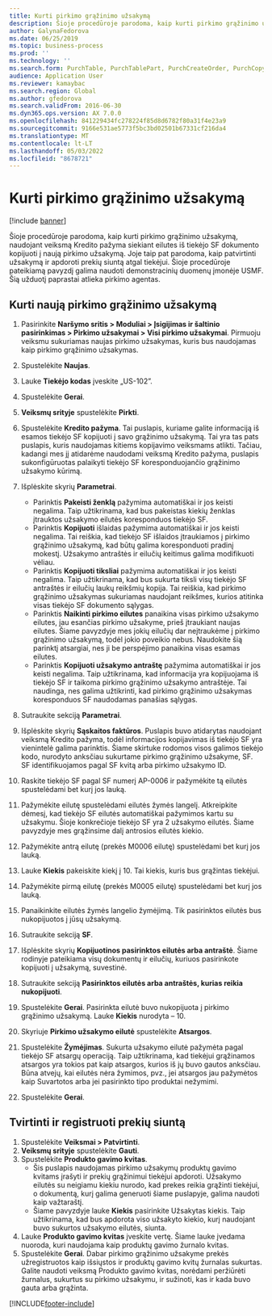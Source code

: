 ```yaml
---
title: Kurti pirkimo grąžinimo užsakymą
description: Šioje procedūroje parodoma, kaip kurti pirkimo grąžinimo užsakymą, naudojant veiksmą Kredito pažyma siekiant eilutes iš tiekėjo SF dokumento kopijuoti į naują pirkimo užsakymą.
author: GalynaFedorova
ms.date: 06/25/2019
ms.topic: business-process
ms.prod: ''
ms.technology: ''
ms.search.form: PurchTable, PurchTablePart, PurchCreateOrder, PurchCopying, InventMarking, PurchEditLines
audience: Application User
ms.reviewer: kamaybac
ms.search.region: Global
ms.author: gfedorova
ms.search.validFrom: 2016-06-30
ms.dyn365.ops.version: AX 7.0.0
ms.openlocfilehash: 841229434fc278224f85d8d6782f80a31f4e23a9
ms.sourcegitcommit: 9166e531ae5773f5bc3bd02501b67331cf216da4
ms.translationtype: MT
ms.contentlocale: lt-LT
ms.lasthandoff: 05/03/2022
ms.locfileid: "8678721"
---
```

# <a name="create-a-purchase-return-order"></a>Kurti pirkimo grąžinimo užsakymą

[!include [banner](../../includes/banner.md)]

Šioje procedūroje parodoma, kaip kurti pirkimo grąžinimo užsakymą, naudojant veiksmą Kredito pažyma siekiant eilutes iš tiekėjo SF dokumento kopijuoti į naują pirkimo užsakymą. Joje taip pat parodoma, kaip patvirtinti užsakymą ir apdoroti prekių siuntą atgal tiekėjui. Šioje procedūroje pateikiamą pavyzdį galima naudoti demonstracinių duomenų įmonėje USMF. Šią užduotį paprastai atlieka pirkimo agentas.

## <a name="create-a-new-purchase-return-order"></a>Kurti naują pirkimo grąžinimo užsakymą
1. Pasirinkite **Naršymo sritis > Moduliai > Įsigijimas ir šaltinio pasirinkimas > Pirkimo užsakymai > Visi pirkimo užsakymai**. Pirmuoju veiksmu sukuriamas naujas pirkimo užsakymas, kuris bus naudojamas kaip pirkimo grąžinimo užsakymas.  
2. Spustelėkite **Naujas**.
3. Lauke **Tiekėjo kodas** įveskite „US-102”.
4. Spustelėkite **Gerai**.
5. **Veiksmų srityje** spustelėkite **Pirkti**.
6. Spustelėkite **Kredito pažyma**. Tai puslapis, kuriame galite informaciją iš esamos tiekėjo SF kopijuoti į savo grąžinimo užsakymą. Tai yra tas pats puslapis, kuris naudojamas kitiems kopijavimo veiksmams atlikti. Tačiau, kadangi mes jį atidarėme naudodami veiksmą Kredito pažyma, puslapis sukonfigūruotas palaikyti tiekėjo SF koresponduojančio grąžinimo užsakymo kūrimą.  
7. Išplėskite skyrių **Parametrai**.
    - Parinktis **Pakeisti ženklą** pažymima automatiškai ir jos keisti negalima. Taip užtikrinama, kad bus pakeistas kiekių ženklas įtrauktos užsakymo eilutės koresponduos tiekėjo SF.  
    - Parinktis **Kopijuoti** išlaidas pažymima automatiškai ir jos keisti negalima. Tai reiškia, kad tiekėjo SF išlaidos įtraukiamos į pirkimo grąžinimo užsakymą, kad būtų galima koresponduoti pradinį mokestį. Užsakymo antraštės ir eilučių keitimus galima modifikuoti vėliau.  
    - Parinktis **Kopijuoti tiksliai** pažymima automatiškai ir jos keisti negalima. Taip užtikrinama, kad bus sukurta tiksli visų tiekėjo SF antraštės ir eilučių laukų reikšmių kopija. Tai reiškia, kad pirkimo grąžinimo užsakymas sukuriamas naudojant reikšmes, kurios atitinka visas tiekėjo SF dokumento sąlygas. 
    - Parinktis **Naikinti pirkimo eilutes** panaikina visas pirkimo užsakymo eilutes, jau esančias pirkimo užsakyme, prieš įtraukiant naujas eilutes. Šiame pavyzdyje mes jokių eilučių dar neįtraukėme į pirkimo grąžinimo užsakymą, todėl jokio poveikio nebus. Naudokite šią parinktį atsargiai, nes ji be perspėjimo panaikina visas esamas eilutes.  
    * Parinktis **Kopijuoti užsakymo antraštę** pažymima automatiškai ir jos keisti negalima. Taip užtikrinama, kad informacija yra kopijuojama iš tiekėjo SF ir taikoma pirkimo grąžinimo užsakymo antraštėje. Tai naudinga, nes galima užtikrinti, kad pirkimo grąžinimo užsakymas koresponduos SF naudodamas panašias sąlygas.  
8. Sutraukite sekciją **Parametrai**.
9. Išplėskite skyrių **Sąskaitos faktūros**. Puslapis buvo atidarytas naudojant veiksmą Kredito pažyma, todėl informacijos kopijavimas iš tiekėjo SF yra vienintelė galima parinktis. Šiame skirtuke rodomos visos galimos tiekėjo kodo, nurodyto anksčiau sukurtame pirkimo grąžinimo užsakyme, SF.   SF identifikuojamos pagal SF kvitą arba pirkimo užsakymo ID.
10. Raskite tiekėjo SF pagal SF numerį AP-0006 ir pažymėkite tą eilutės spustelėdami bet kurį jos lauką.
11. Pažymėkite eilutę spustelėdami eilutės žymės langelį. Atkreipkite dėmesį, kad tiekėjo SF eilutės automatiškai pažymimos kartu su užsakymu. Šioje konkrečioje tiekėjo SF yra 2 užsakymo eilutės. Šiame pavyzdyje mes grąžinsime dalį antrosios eilutės kiekio.
12. Pažymėkite antrą eilutę (prekės M0006 eilutę) spustelėdami bet kurį jos lauką.
13. Lauke **Kiekis** pakeiskite kiekį į 10. Tai kiekis, kuris bus grąžintas tiekėjui. 
14. Pažymėkite pirmą eilutę (prekės M0005 eilutę) spustelėdami bet kurį jos lauką.
15. Panaikinkite eilutės žymės langelio žymėjimą. Tik pasirinktos eilutės bus nukopijuotos į jūsų užsakymą.
16. Sutraukite sekciją **SF**.
17. Išplėskite skyrių **Kopijuotinos pasirinktos eilutės arba antraštė**. Šiame rodinyje pateikiama visų dokumentų ir eilučių, kuriuos pasirinkote kopijuoti į užsakymą, suvestinė.  
18. Sutraukite sekciją **Pasirinktos eilutės arba antraštės, kurias reikia nukopijuoti**.
19. Spustelėkite **Gerai**. Pasirinkta eilutė buvo nukopijuota į pirkimo grąžinimo užsakymą. Lauke **Kiekis** nurodyta – 10.   
20. Skyriuje **Pirkimo užsakymo eilutė** spustelėkite **Atsargos**.
21. Spustelėkite **Žymėjimas**. Sukurta užsakymo eilutė pažymėta pagal tiekėjo SF atsargų operaciją. Taip užtikrinama, kad tiekėjui grąžinamos atsargos yra tokios pat kaip atsargos, kurios iš jų buvo gautos anksčiau. Būna atvejų, kai eilutės nėra žymimos, pvz., jei atsargos jau pažymėtos kaip Suvartotos arba jei pasirinkto tipo produktai nežymimi.  

22. Spustelėkite **Gerai**.

## <a name="confirm-and-record-the-shipment-of-goods"></a>Tvirtinti ir registruoti prekių siuntą
1. Spustelėkite **Veiksmai > Patvirtinti**.
2. **Veiksmų srityje** spustelėkite **Gauti**.
3. Spustelėkite **Produkto gavimo kvitas**.
    - Šis puslapis naudojamas pirkimo užsakymų produktų gavimo kvitams įrašyti ir prekių grąžinimui tiekėjui apdoroti. Užsakymo eilutės su neigiamu kiekiu nurodo, kad prekes reikia grąžinti tiekėjui, o dokumentą, kurį galima generuoti šiame puslapyje, galima naudoti kaip važtaraštį.   
    - Šiame pavyzdyje lauke **Kiekis** pasirinkite Užsakytas kiekis. Taip užtikrinama, kad bus apdorota viso užsakyto kiekio, kurį naudojant buvo sukurtos užsakymo eilutės, siunta.   
4. Lauke **Produkto gavimo kvitas** įveskite vertę. Šiame lauke įvedama nuoroda, kuri naudojama kaip produktų gavimo žurnalo kvitas.  
5. Spustelėkite **Gerai**. Dabar pirkimo grąžinimo užsakyme prekės užregistruotos kaip išsiųstos ir produktų gavimo kvitų žurnalas sukurtas. Galite naudoti veiksmą Produkto gavimo kvitas, norėdami peržiūrėti žurnalus, sukurtus su pirkimo užsakymu, ir sužinoti, kas ir kada buvo gauta arba grąžinta.  



[!INCLUDE[footer-include](../../../includes/footer-banner.md)]